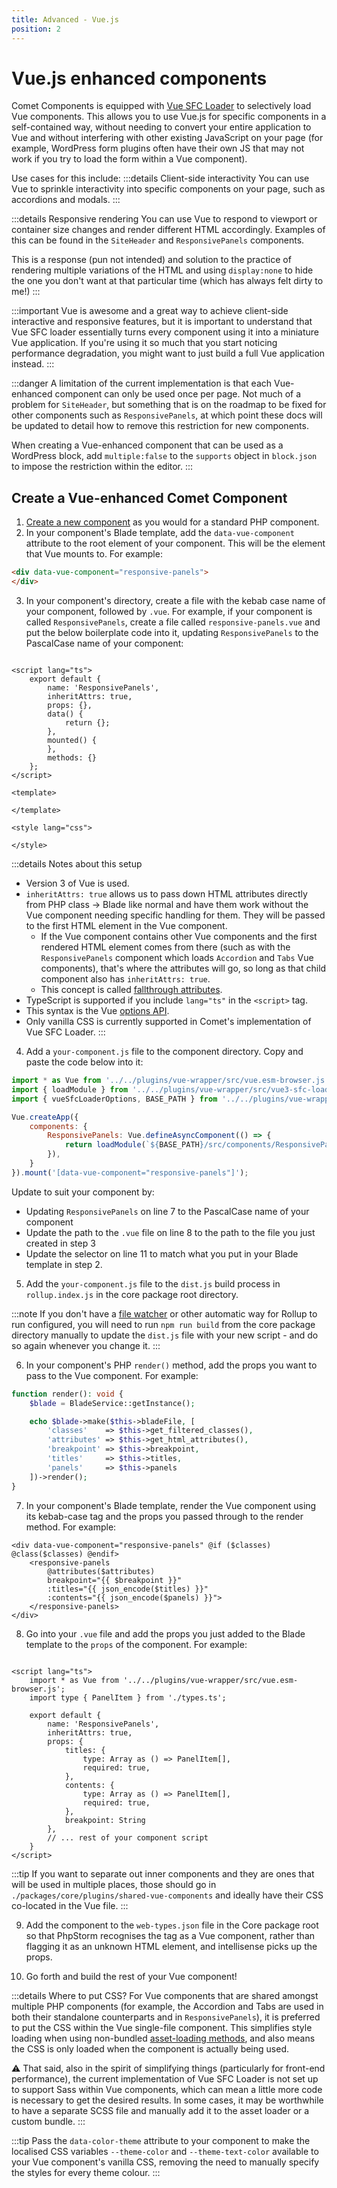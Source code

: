 ```yaml
---
title: Advanced - Vue.js
position: 2
---
```


# Vue.js enhanced components

Comet Components is equipped with [Vue SFC Loader](https://github.com/FranckFreiburger/vue3-sfc-loader) to selectively load Vue components. This allows you to use Vue.js for specific components in a self-contained way, without needing to convert your entire application to Vue and without interfering with other existing JavaScript on your page (for example, WordPress form plugins often have their own JS that may not work if you try to load the form within a Vue component).

Use cases for this include:
:::details Client-side interactivity
You can use Vue to sprinkle interactivity into specific components on your page, such as accordions and modals.
:::

:::details Responsive rendering
You can use Vue to respond to viewport or container size changes and render different HTML accordingly. Examples of this can be found in the `SiteHeader` and `ResponsivePanels` components.

This is a response (pun not intended) and solution to the practice of rendering multiple variations of the HTML and using `display:none` to hide the one you don't want at that particular time (which has always felt dirty to me!)
:::

:::important
Vue is awesome and a great way to achieve client-side interactive and responsive features, but it is important to understand that Vue SFC loader essentially turns every component using it into a miniature Vue application. If you're using it so much that you start noticing performance degradation, you might want to just build a full Vue application instead.
:::

:::danger
A limitation of the current implementation is that each Vue-enhanced component can only be used once per page. Not much of a problem for `SiteHeader`, but something that is on the roadmap to be fixed for other components such as `ResponsivePanels`, at which point these docs will be updated to detail how to remove this restriction for new components.

When creating a Vue-enhanced component that can be used as a WordPress block, add `multiple:false` to the `supports` object in `block.json` to impose the restriction within the editor.
:::

## Create a Vue-enhanced Comet Component

1. [Create a new component](../../development-core/new-component.md) as you would for a standard PHP component.
2. In your component's Blade template, add the `data-vue-component` attribute to the root element of your component. This will be the element that Vue mounts to. For example:

```html
<div data-vue-component="responsive-panels">
</div>
```

3. In your component's directory, create a file with the kebab case name of your component, followed by `.vue`. For example, if your component is called `ResponsivePanels`, create a file called `responsive-panels.vue` and put the below boilerplate code into it, updating `ResponsivePanels` to the PascalCase name of your component:

```vue

<script lang="ts">
    export default {
        name: 'ResponsivePanels',
        inheritAttrs: true,
        props: {},
        data() {
            return {};
        },
        mounted() {
        },
        methods: {}
    };
</script>

<template>

</template>

<style lang="css">
	
</style>
```
:::details Notes about this setup
- Version 3 of Vue is used.
- `inheritAttrs: true` allows us to pass down HTML attributes directly from PHP class -> Blade like normal and have them work without the Vue component needing specific handling for them. They will be passed to the first HTML element in the Vue component.
	- If the Vue component contains other Vue components and the first rendered HTML element comes from there (such as with the `ResponsivePanels` component which loads `Accordion` and `Tabs` Vue components), that's where the attributes will go, so long as that child component also has `inheritAttrs: true`.
	- This concept is called [fallthrough attributes](https://vuejs.org/guide/components/attrs).
- TypeScript is supported if you include `lang="ts"` in the `<script>` tag.
- This syntax is the Vue [options API](https://vuejs.org/guide/introduction.html#options-api).
- Only vanilla CSS is currently supported in Comet's implementation of Vue SFC Loader.
  :::

4. Add a `your-component.js` file to the component directory. Copy and paste the code below into it:

```javascript
import * as Vue from '../../plugins/vue-wrapper/src/vue.esm-browser.js';
import { loadModule } from '../../plugins/vue-wrapper/src/vue3-sfc-loader.esm.js';
import { vueSfcLoaderOptions, BASE_PATH } from '../../plugins/vue-wrapper/src/index.js';

Vue.createApp({
	components: {
		ResponsivePanels: Vue.defineAsyncComponent(() => {
			return loadModule(`${BASE_PATH}/src/components/ResponsivePanels/responsive-panels.vue`, vueSfcLoaderOptions);
		}),
	}
}).mount('[data-vue-component="responsive-panels"]');
```

  Update to suit your component by:
  - Updating `ResponsivePanels` on line 7 to the PascalCase name of your component
  - Update the path to the `.vue` file on line 8 to the path to the file you just created in step 3
  - Update the selector on line 11 to match what you put in your Blade template in step 2.

5. Add the `your-component.js` file to the `dist.js` build process in `rollup.index.js` in the core package root directory.


:::note
If you don't have a [file watcher](../../local-dev-deep-dives/tooling-guides/phpstorm.md#file-watchers) or other automatic way for Rollup to run configured, you will need to run `npm run build` from the core package directory manually to update the `dist.js` file with your new script - and do so again whenever you change it.
:::

6. In your component's PHP `render()` method, add the props you want to pass to the Vue component. For example:

```php
function render(): void {
	$blade = BladeService::getInstance();

	echo $blade->make($this->bladeFile, [
		'classes'    => $this->get_filtered_classes(),
		'attributes' => $this->get_html_attributes(),
		'breakpoint' => $this->breakpoint,
		'titles'     => $this->titles,
		'panels'     => $this->panels
	])->render();
}
```

7. In your component's Blade template, render the Vue component using its kebab-case tag and the props you passed through to the render method. For example:

```blade
<div data-vue-component="responsive-panels" @if ($classes) @class($classes) @endif>
    <responsive-panels 
    	@attributes($attributes) 
    	breakpoint="{{ $breakpoint }}" 
    	:titles="{{ json_encode($titles) }}"
        :contents="{{ json_encode($panels) }}">
    </responsive-panels>
</div>
```

8. Go into your `.vue` file and add the props you just added to the Blade template to the `props` of the component. For example:

```vue

<script lang="ts">
    import * as Vue from '../../plugins/vue-wrapper/src/vue.esm-browser.js';
    import type { PanelItem } from './types.ts';

    export default {
        name: 'ResponsivePanels',
        inheritAttrs: true,
        props: {
            titles: {
                type: Array as () => PanelItem[],
                required: true,
            },
            contents: {
                type: Array as () => PanelItem[],
                required: true,
            },
            breakpoint: String
        },
        // ... rest of your component script
    }
</script>
```

:::tip
If you want to separate out inner components and they are ones that will be used in multiple places, those should go in 
`./packages/core/plugins/shared-vue-components` and ideally have their CSS co-located in the Vue file.
:::

9. Add the component to the `web-types.json` file in the Core package root so that PhpStorm recognises the tag as a Vue component, rather than flagging it as an unknown HTML element, and intellisense picks up the props.

10. Go forth and build the rest of your Vue component!

:::details Where to put CSS?
For Vue components that are shared amongst multiple PHP components (for example, the Accordion and Tabs are used in both their standalone counterparts and in `ResponsivePanels`), it is preferred to put the CSS within the Vue single-file component. This simplifies style loading when using non-bundled [asset-loading methods](../../development-new/overview.md#loading-assets), and also means the CSS is only loaded when the component is actually being used.

:warning: That said, also in the spirit of simplifying things (particularly for front-end performance), the current implementation of Vue SFC Loader is not set up to support Sass within Vue components, which can mean a little more code is necessary to get the desired results. In some cases, it may be worthwhile to have a separate SCSS file and manually add it to the asset loader or a custom bundle.
:::

:::tip
Pass the `data-color-theme` attribute to your component to make the localised CSS variables `--theme-color` and `--theme-text-color` available to your Vue component's vanilla CSS, removing the need to manually specify the styles for every theme colour.
:::

